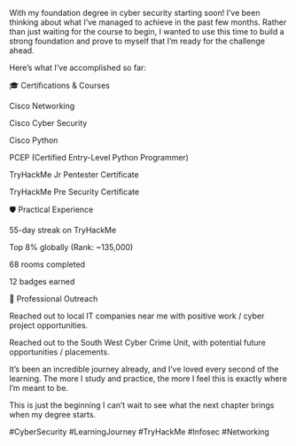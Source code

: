 With my foundation degree in cyber security starting soon! I’ve been thinking about what I’ve managed to achieve in the past few months. Rather than just waiting for the course to begin, I wanted to use this time to build a strong foundation and prove to myself that I’m ready for the challenge ahead.

Here’s what I’ve accomplished so far:



🎓 Certifications & Courses

Cisco Networking

Cisco Cyber Security

Cisco Python

PCEP (Certified Entry-Level Python Programmer)

TryHackMe Jr Pentester Certificate

TryHackMe Pre Security Certificate



🛡️ Practical Experience

55-day streak on TryHackMe

Top 8% globally (Rank: ~135,000)

68 rooms completed

12 badges earned



🤝 Professional Outreach

Reached out to local IT companies near me with positive work / cyber project opportunities. 

Reached out to the South West Cyber Crime Unit, with potential future opportunities / placements. 



It’s been an incredible journey already, and I’ve loved every second of the learning. The more I study and practice, the more I feel this is exactly where I’m meant to be.

This is just the beginning I can’t wait to see what the next chapter brings when my degree starts.

#CyberSecurity #LearningJourney #TryHackMe #Infosec #Networking
